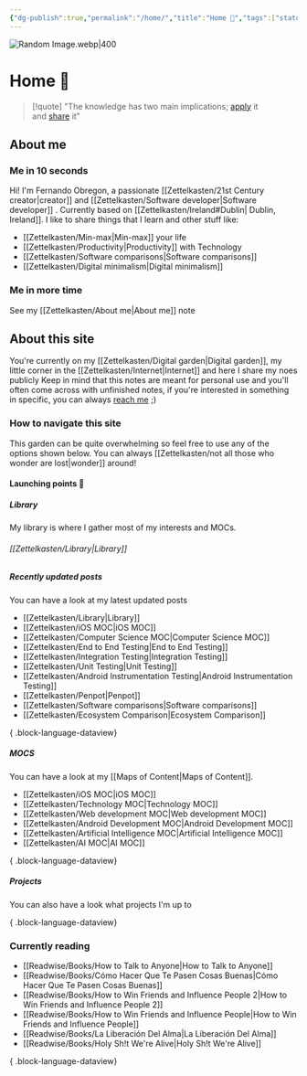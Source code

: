 ```yaml
---
{"dg-publish":true,"permalink":"/home/","title":"Home 👋","tags":["status/done","gardenEntry"],"dgShowTags":"false","created":"2022-10-04T22:13:24.000+01:00"}
---
```


![Random Image.webp|400](/img/user/Files/Random%20Image.webp)

# Home 👋

> [!quote] 
> "The knowledge has two main implications; [apply](https://garden.feernandooff.com/404) it and [share](https://garden.feernandooff.com/404) it"

## About me

### Me in 10 seconds
Hi! I'm Fernando Obregon, a passionate [[Zettelkasten/21st Century creator\|creator]] and  [[Zettelkasten/Software developer\|Software developer]] . Currently based on [[Zettelkasten/Ireland#Dublin\| Dublin, Ireland]].  I like to share things that I learn and other stuff like:
- [[Zettelkasten/Min-max\|Min-max]] your life
- [[Zettelkasten/Productivity\|Productivity]] with Technology
- [[Zettelkasten/Software comparisons\|Software comparisons]]
- [[Zettelkasten/Digital minimalism\|Digital minimalism]]

### Me in more time
See my [[Zettelkasten/About me\|About me]] note

## About this site

You're currently on my [[Zettelkasten/Digital garden\|Digital garden]], my little corner in the [[Zettelkasten/Internet\|Internet]] and here I share my noes publicly 
Keep in mind that this notes are meant for personal use and you'll often come across with unfinished notes, if you're interested in something in specific, you can always [reach me](https://feernandooff.com) ;)


### How to navigate this site
This garden can be quite overwhelming so feel free to use any of the options shown below. You can always [[Zettelkasten/not all those who wonder are lost\|wonder]] around! 
#### Launching points 🚀

##### Library
My library is where I gather most of my interests and MOCs.
###### [[Zettelkasten/Library\|Library]]

##### Recently updated posts
You can have a look at my latest updated posts
- [[Zettelkasten/Library\|Library]]
- [[Zettelkasten/iOS MOC\|iOS MOC]]
- [[Zettelkasten/Computer Science MOC\|Computer Science MOC]]
- [[Zettelkasten/End to End Testing\|End to End Testing]]
- [[Zettelkasten/Integration Testing\|Integration Testing]]
- [[Zettelkasten/Unit Testing\|Unit Testing]]
- [[Zettelkasten/Android Instrumentation Testing\|Android Instrumentation Testing]]
- [[Zettelkasten/Penpot\|Penpot]]
- [[Zettelkasten/Software comparisons\|Software comparisons]]
- [[Zettelkasten/Ecosystem Comparison\|Ecosystem Comparison]]

{ .block-language-dataview}
##### MOCS
You can have a look at my [[Maps of Content\|Maps of Content]]. 
- [[Zettelkasten/iOS MOC\|iOS MOC]]
- [[Zettelkasten/Technology MOC\|Technology MOC]]
- [[Zettelkasten/Web development MOC\|Web development MOC]]
- [[Zettelkasten/Android Development MOC\|Android Development MOC]]
- [[Zettelkasten/Artificial Intelligence MOC\|Artificial Intelligence MOC]]
- [[Zettelkasten/AI MOC\|AI MOC]]

{ .block-language-dataview}
##### Projects
You can also have a look what projects I'm up to 

{ .block-language-dataview}

### Currently reading
- [[Readwise/Books/How to Talk to Anyone\|How to Talk to Anyone]]
- [[Readwise/Books/Cómo Hacer Que Te Pasen Cosas Buenas\|Cómo Hacer Que Te Pasen Cosas Buenas]]
- [[Readwise/Books/How to Win Friends and Influence People 2\|How to Win Friends and Influence People 2]]
- [[Readwise/Books/How to Win Friends and Influence People\|How to Win Friends and Influence People]]
- [[Readwise/Books/La Liberación Del Alma\|La Liberación Del Alma]]
- [[Readwise/Books/Holy Sh!t We're Alive\|Holy Sh!t We're Alive]]

{ .block-language-dataview}
